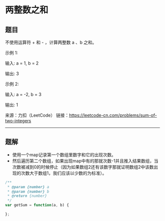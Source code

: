 # 两整数之和

## 题目

不使用运算符 + 和 - ​​​​​​​，计算两整数 ​​​​​​​a 、b ​​​​​​​之和。

示例 1:

输入: a = 1, b = 2

输出: 3

示例 2:

输入: a = -2, b = 3

输出: 1

来源：力扣（LeetCode）
链接：https://leetcode-cn.com/problems/sum-of-two-integers

---

## 题解

- 使用一个map记录第一个数组里数字和它的出现次数。
- 然后遍历第二个数组，如果出现map中有的那就次数-1并且推入结果数组，当次数被减到0的时候停止（因为如果数组2还有该数字那就证明数组2中该数出现的次数大于数组1，我们应该以少数的为标准）。

```javascript
/**
 * @param {number} a
 * @param {number} b
 * @return {number}
 */
var getSum = function(a, b) {
    
};
```
